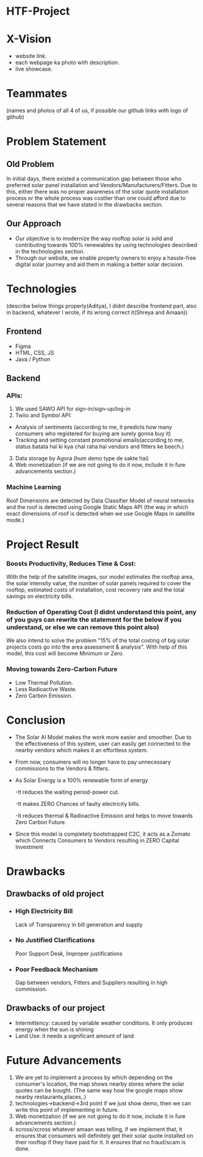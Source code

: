 # HTF-Project

# X-Vision
- website link.
- each webpage ka photo with description.
- live showcase.
# Teammates
(names and photos of all 4 of us, if possible our github links with logo of github)
# Problem Statement
## Old Problem
In initial days, there existed a communication gap between those who preferred solar panel installation and Vendors/Manufacturers/Fitters.
Due to this, either there was no proper awareness of the solar quote installation process or the whole process was costlier than one could afford due to several reasons that we have stated in the drawbacks section.
## Our Approach
- Our objective is to modernize the way rooftop solar is sold and contributing towards 100% renewables by using technologies described in the technologies section.
- Through our website, we enable property owners to enjoy a hassle-free digital solar journey and aid them in making a better solar decision.

# Technologies
(describe below things properly(Aditya), I didnt describe frontend part, also in backend, whatever I wrote, if its wrong correct it(Shreya and Amaan))
## Frontend 
- Figma
- HTML, CSS, JS
- Java / Python
## Backend
### APIs:
1. We used SAWO API for sign-in/sign-up/log-in 
2. Twiio and Symbol API:
- Analysis of sentiments (according to me, it predicts how many consumers who registered for buying are surely gonna buy it)
- Tracking and setting constant promotional emails(according to me, status batata hai ki kya chal raha hai vendors and fitters ke beech.)
3. Data storage by Agora (hum demo type de sakte hai)
4. Web monetization (if we are not going to do it now, include it in fure advancements section.)
    
### Machine Learning
Roof Dimensions are detected by Data Classifier Model of neural networks and the roof is detected using Google Static Maps API (the way in which exact dimensions of roof is detected when we use Google Maps in satellite mode.)
# Project Result
### Boosts Productivity, Reduces Time & Cost:
With the help of the satellite images, our model estimates the rooftop area, the solar intensity value, the number of solar panels required to cover the rooftop, estimated costs of installation, cost recovery rate and the total savings on electricity bills.
### Reduction of Operating Cost (I didnt understand this point, any of you guys can rewrite the statement for the below if you understand, or else we can remove this point also)
We also intend to solve the problem "15% of the total costing of big solar projects costs go into the area assessment & analysis". With help of this model, this cost will become Minimum or Zero.
### Moving towards Zero-Carbon Future
- Low Thermal Pollution.
- Less Radioactive Waste.
- Zero Carbon Emission.
# Conclusion
- The Solar Al Model makes the work more easier and smoother. Due to the effectiveness of this system, user can easily get connected to the nearby vendors which makes it an effortless system.
- From now, consumers will no longer have to pay unnecessary commissions to the Vendors & fitters.
- As Solar Energy is a 100% renewable form of energy

    -It reduces the waiting period-power cut.

    -It makes ZERO Chances of faulty electricity bills.

    -It reduces thermal & Radioactive Emission and helps to move towards Zero Carbon Future.
- Since this model is completely bootstrapped C2C, it acts as a Zomato which Connects Consumers to Vendors resulting in ZERO Capital Investment
# Drawbacks
## Drawbacks of old project
- ### High Electricity Bill
    Lack of Transparency in bill generation and supply
- ### No Justified Clarifications
    Poor Support Desk, Improper justifications
- ### Poor Feedback Mechanism
    Gap between vendors, Fitters and Suppliers resulting in high commission.

## Drawbacks of our project
- Intermittency: caused by variable weather conditions. It only produces energy when the sun is shining
- Land Use: it needs a significant amount of land
# Future Advancements 
1. We are yet to implement a process by which depending on the consumer's location, the map shows nearby stores where the solar quotes can be bought. (The same way how the google maps show nearby restaurants,places,.)
2. technologies->backend->3rd point if we just show demo, then we can write this point of implementing in future.
3. Web monetization (if we are not going to do it now, include it in fure advancements section.)
4. scross/xcross whatever amaan was telling, if we implement that, it ensures that consumers will definitely get their solar quote installed on their rooftop if they have paid for it. It ensures that no fraud/scam is done.
